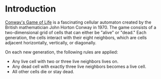 # Introduction

[Conway's Game of Life][game-of-life] is a fascinating cellular automaton created by the British mathematician John Horton Conway in 1970. The game consists of a two-dimensional grid of cells that can either be "alive" or "dead." Each generation, the cells interact with their eight neighbors, which are cells adjacent horizontally, vertically, or diagonally.

On each new generation, the following rules are applied:

- Any live cell with two or three live neighbors lives on.
- Any dead cell with exactly three live neighbors becomes a live cell.
- All other cells die or stay dead.

[game-of-life]: https://en.wikipedia.org/wiki/Conway%27s_Game_of_Life
